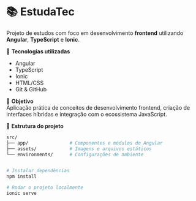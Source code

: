 # 📚 EstudaTec

Projeto de estudos com foco em desenvolvimento **frontend** utilizando **Angular**, **TypeScript** e **Ionic**.

🔧 **Tecnologias utilizadas**  
- Angular  
- TypeScript  
- Ionic  
- HTML/CSS  
- Git & GitHub  

🎯 **Objetivo**  
Aplicação prática de conceitos de desenvolvimento frontend, criação de interfaces híbridas e integração com o ecossistema JavaScript.

📁 **Estrutura do projeto**
```bash
src/
├── app/               # Componentes e módulos do Angular
├── assets/            # Imagens e arquivos estáticos
└── environments/      # Configurações de ambiente


# Instalar dependências
npm install

# Rodar o projeto localmente
ionic serve
